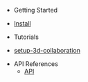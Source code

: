 - Getting Started
* [Install](getting-started/install.md)
<!-- * [Test Your Browser](getting-started/test-your-browser.md) -->

- Tutorials
* [setup-3d-collaboration](tutorials/setup-3d-collaboration.md)

<!-- - How-To
* [Enable collaboration](how-to/enable-collab.md) -->

- API References
  * [API](api/README.md)
  
<!-- 
- Technical Overview
  * [Introduction](technical-overview/introduction.md)
  * [Release Notes](technical-overview/zea-collab-1.0.1.md)
  * [Frequantly Asked Questions](FAQ) -->
